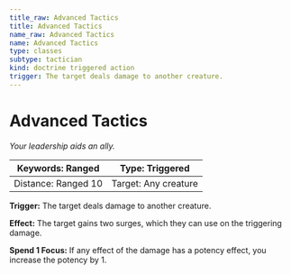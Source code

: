 ```yaml
---
title_raw: Advanced Tactics
title: Advanced Tactics
name_raw: Advanced Tactics
name: Advanced Tactics
type: classes
subtype: tactician
kind: doctrine triggered action
trigger: The target deals damage to another creature.
---
```


# Advanced Tactics

*Your leadership aids an ally.*

| Keywords: Ranged    | Type: Triggered      |
| ------------------- | -------------------- |
| Distance: Ranged 10 | Target: Any creature |

**Trigger:** The target deals damage to another creature.

**Effect:** The target gains two surges, which they can use on the triggering damage.

**Spend 1 Focus:** If any effect of the damage has a potency effect, you increase the potency by 1.
